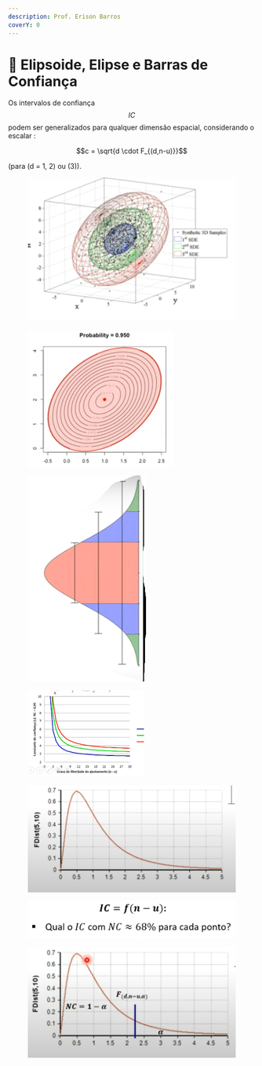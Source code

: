 ```yaml
---
description: Prof. Erison Barros
coverY: 0
---
```


# 🎱 Elipsoide, Elipse e Barras de Confiança

Os intervalos de confiança $$IC$$ podem ser generalizados para qualquer dimensão espacial, considerando o escalar :

$$c = \sqrt{d \cdot F_{(d,n-u)}}$$

(para (d = 1, 2) ou (3)).

<figure><img src=".gitbook/assets/image (22).png" alt=""><figcaption></figcaption></figure>

<figure><img src=".gitbook/assets/image (23).png" alt=""><figcaption></figcaption></figure>

<figure><img src=".gitbook/assets/image (24).png" alt=""><figcaption></figcaption></figure>

<div data-full-width="true">

<figure><img src=".gitbook/assets/image (3).png" alt=""><figcaption></figcaption></figure>

</div>

<figure><img src=".gitbook/assets/image (2) (1).png" alt=""><figcaption></figcaption></figure>

<figure><img src=".gitbook/assets/image.png" alt=""><figcaption></figcaption></figure>

<figure><img src=".gitbook/assets/image (2).png" alt=""><figcaption></figcaption></figure>
